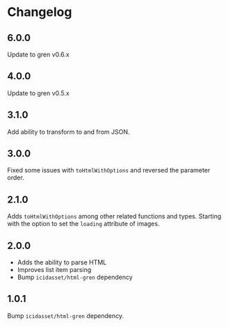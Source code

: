 # Changelog

## 6.0.0

Update to gren v0.6.x

## 4.0.0

Update to gren v0.5.x


## 3.1.0

Add ability to transform to and from JSON.

## 3.0.0

Fixed some issues with `toHtmlWithOptions` and reversed the parameter order.


## 2.1.0

Adds `toHtmlWithOptions` among other related functions and types.
Starting with the option to set the `loading` attribute of images.

## 2.0.0

* Adds the ability to parse HTML
* Improves list item parsing
* Bump `icidasset/html-gren` dependency


## 1.0.1

Bump `icidasset/html-gren` dependency.

